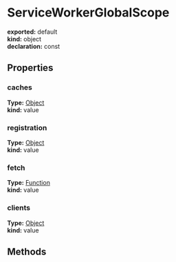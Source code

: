 # ServiceWorkerGlobalScope      
  
**exported:** default      
**kind:** object      
**declaration:** const      
  
  
## Properties      
  
### caches        
  
**Type:** [Object](https://developer.mozilla.org/en-US/docs/Web/JavaScript/Reference/Global_Objects/Object)        
**kind:** value        
  
  
  
  
### registration        
  
**Type:** [Object](https://developer.mozilla.org/en-US/docs/Web/JavaScript/Reference/Global_Objects/Object)        
**kind:** value        
  
  
  
  
### fetch        
  
**Type:** [Function](https://developer.mozilla.org/en-US/docs/Web/JavaScript/Reference/Global_Objects/Function/prototype)        
**kind:** value        
  
  
  
  
### clients        
  
**Type:** [Object](https://developer.mozilla.org/en-US/docs/Web/JavaScript/Reference/Global_Objects/Object)        
**kind:** value        
  
  
  
  
## Methods      
  
  
  
